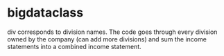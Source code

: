 # bigdataclass
div corresponds to division names. 
The code goes through every division owned by the company (can add more divisions) and sum the income statements into a combined income statement.
